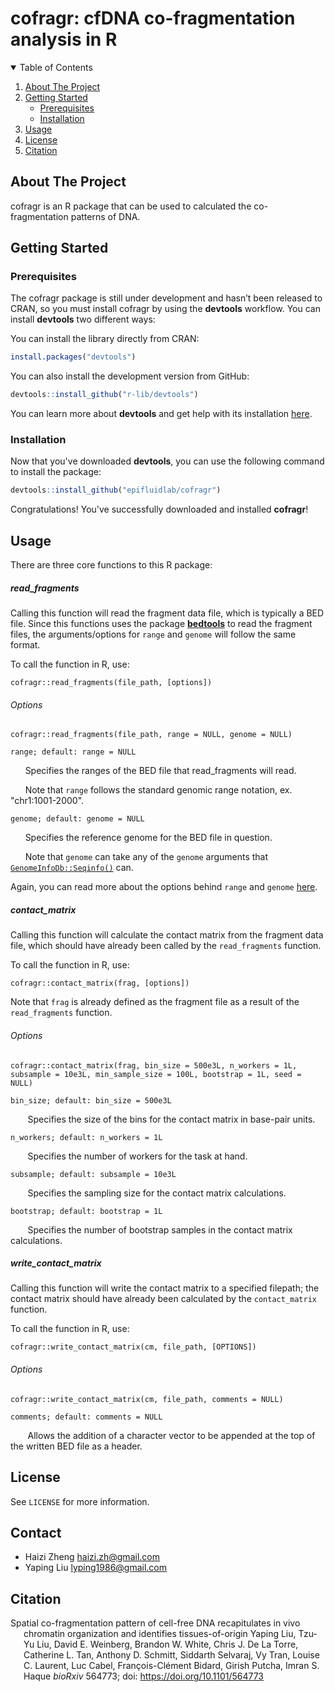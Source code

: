 # cofragr: cfDNA co-fragmentation analysis in R

<details open="open">
  <summary>Table of Contents</summary>
  <ol>
    <li>
      <a href="#about-the-project">About The Project</a>
    </li>
    <li>
      <a href="#getting-started">Getting Started</a>
      <ul>
        <li><a href="#prerequisites">Prerequisites</a></li>
        <li><a href="#installation">Installation</a></li>
      </ul>
    </li>
    <li><a href="#usage">Usage</a></li>
    <li><a href="#license">License</a></li>
    <li><a href="#citation">Citation</a></li>
  </ol>
</details>

## About The Project

cofragr is an R package that can be used to calculated the co-fragmentation patterns of DNA.

## Getting Started

### Prerequisites

The cofragr package is still under development and hasn’t been released to CRAN, so you must install cofragr by using the **devtools** workflow. You can install **devtools** two different ways:

You can install the library directly from CRAN:

```R
install.packages("devtools")
```

You can also install the development version from GitHub:

```R
devtools::install_github("r-lib/devtools")
```

You can learn more about **devtools** and get help with its installation [here](https://devtools.r-lib.org/).

### Installation

Now that you've downloaded **devtools**, you can use the following command to install the package:

```R
devtools::install_github("epifluidlab/cofragr")
```

Congratulations! You've successfully downloaded and installed **cofragr**!

## Usage

There are three core functions to this R package:

##### read_fragments

Calling this function will read the fragment data file, which is typically a BED file. Since this functions uses the package **[bedtools](https://haizi-zh.github.io/bedtorch/)** to read the fragment files, the arguments/options for `range` and `genome` will follow the same format. 

To call the function in R, use:

```
cofragr::read_fragments(file_path, [options])
```

###### Options

```
cofragr::read_fragments(file_path, range = NULL, genome = NULL)
```

`range; default: range = NULL`

&nbsp;&nbsp;&nbsp;&nbsp;&nbsp;&nbsp;Specifies the ranges of the BED file that read_fragments will read.

&nbsp;&nbsp;&nbsp;&nbsp;&nbsp;&nbsp;Note that `range` follows the standard genomic range notation, ex. "chr1:1001-2000". 

`genome; default: genome = NULL`

&nbsp;&nbsp;&nbsp;&nbsp;&nbsp;&nbsp;Specifies the reference genome for the BED file in question.

&nbsp;&nbsp;&nbsp;&nbsp;&nbsp;&nbsp;Note that `genome` can take any of the `genome` arguments that [`GenomeInfoDb::Seqinfo()`](https://rdrr.io/bioc/GenomeInfoDb/man/Seqinfo-class.html) can.

Again, you can read more about the options behind `range` and `genome` [here](https://haizi-zh.github.io/bedtorch/reference/read_bed.html).

##### contact_matrix

Calling this function will calculate the contact matrix from the fragment data file, which should have already been called by the `read_fragments` function. 

To call the function in R, use:

```
cofragr::contact_matrix(frag, [options])
```

Note that `frag` is already defined as the fragment file as a result of the `read_fragments` function.

###### Options

```
cofragr::contact_matrix(frag, bin_size = 500e3L, n_workers = 1L, subsample = 10e3L, min_sample_size = 100L, bootstrap = 1L, seed = NULL)
```

`bin_size; default: bin_size = 500e3L`

&nbsp;&nbsp;&nbsp;&nbsp;&nbsp;&nbsp; Specifies the size of the bins for the contact matrix in base-pair units.

`n_workers; default: n_workers = 1L`

&nbsp;&nbsp;&nbsp;&nbsp;&nbsp;&nbsp; Specifies the number of workers for the task at hand.

`subsample; default: subsample = 10e3L`

&nbsp;&nbsp;&nbsp;&nbsp;&nbsp;&nbsp; Specifies the sampling size for the contact matrix calculations.

`bootstrap; default: bootstrap = 1L`

&nbsp;&nbsp;&nbsp;&nbsp;&nbsp;&nbsp; Specifies the number of bootstrap samples in the contact matrix calculations.

##### write_contact_matrix

Calling this function will write the contact matrix to a specified filepath; the contact matrix should have already been calculated by the `contact_matrix` function. 

To call the function in R, use:

```
cofragr::write_contact_matrix(cm, file_path, [OPTIONS])
```

###### Options

```
cofragr::write_contact_matrix(cm, file_path, comments = NULL)
```

`comments; default: comments = NULL`

&nbsp;&nbsp;&nbsp;&nbsp;&nbsp;&nbsp; Allows the addition of a character vector to be appended at the top of the written BED file as a header.

## License

See `LICENSE` for more information.

## Contact

* Haizi Zheng haizi.zh@gmail.com
* Yaping Liu lyping1986@gmail.com

## Citation

<div id="refs" class="references csl-bib-body hanging-indent">

<div id="ref-1" class="csl-entry">

Spatial co-fragmentation pattern of cell-free DNA recapitulates in vivo chromatin organization and identifies tissues-of-origin
Yaping Liu, Tzu-Yu Liu, David E. Weinberg, Brandon W. White, Chris J. De La Torre, Catherine L. Tan, Anthony D. Schmitt, Siddarth Selvaraj, Vy Tran, Louise C. Laurent, Luc Cabel, François-Clément Bidard, Girish Putcha, Imran S. Haque
*bioRxiv* 564773; doi: https://doi.org/10.1101/564773

</div>

</div>
